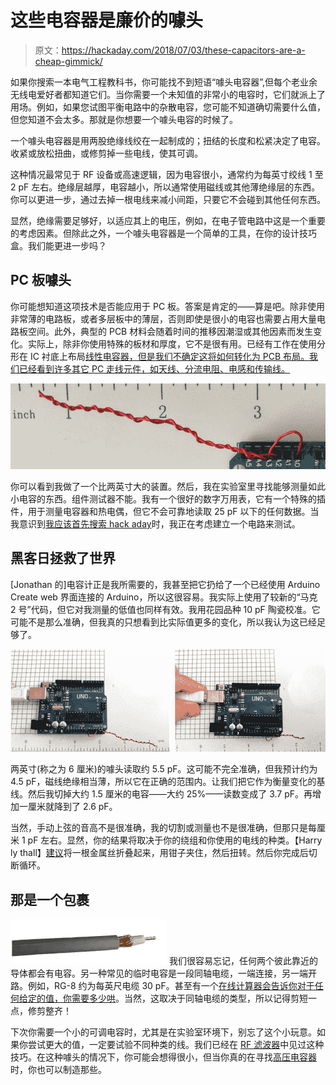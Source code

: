 # 这些电容器是廉价的噱头

> 原文：<https://hackaday.com/2018/07/03/these-capacitors-are-a-cheap-gimmick/>

如果你搜索一本电气工程教科书，你可能找不到短语“噱头电容器”,但每个老业余无线电爱好者都知道它们。当你需要一个未知值的非常小的电容时，它们就派上了用场。例如，如果您试图平衡电路中的杂散电容，您可能不知道确切需要什么值，但您知道不会太多。那就是你想要一个噱头电容的时候了。

一个噱头电容器是用两股绝缘线绞在一起制成的；扭结的长度和松紧决定了电容。收紧或放松扭曲，或修剪掉一些电线，使其可调。

这种情况最常见于 RF 设备或高速逻辑，因为电容很小，通常约为每英寸绞线 1 至 2 pF 左右。绝缘层越厚，电容越小，所以通常使用磁线或其他薄绝缘层的东西。你可以更进一步，通过去掉一根电线来减小间距，只要它不会碰到其他任何东西。

显然，绝缘需要足够好，以适应其上的电压，例如，在电子管电路中这是一个重要的考虑因素。但除此之外，一个噱头电容器是一个简单的工具，在你的设计技巧盒。我们能更进一步吗？

## PC 板噱头

你可能想知道这项技术是否能应用于 PC 板。答案是肯定的——算是吧。除非使用非常薄的电路板，或者多层板中的薄层，否则即使是很小的电容也需要占用大量电路板空间。此外，典型的 PCB 材料会随着时间的推移因潮湿或其他因素而发生变化。实际上，除非你使用特殊的板材和厚度，它不是很有用。已经有工作在使用分形在 IC 衬底上布局[线性电容器，但是我们不确定这将如何转化为 PCB 布局。我们已经看到许多其它 PC 走线元件，如天线、分流电阻、电感和传输线。](http://smirc.stanford.edu/papers/isscc98s-Hirad.pdf)

[![](img/dfc777fb3a26e5d40a311965447d4932.png)](https://hackaday.com/wp-content/uploads/2018/06/img_20180625_154138.jpg)

你可以看到我做了一个比两英寸大的装置。然后，我在实验室里寻找能够测量如此小电容的东西。组件测试器不能。我有一个很好的数字万用表，它有一个特殊的插件，用于测量电容器和热电偶，但它不会可靠地读取 25 pF 以下的任何数据。当我意识到[我应该首先搜索 hack aday](https://hackaday.com/2014/01/22/capacitance-measurement-with-the-arduino-uno/)时，我正在考虑建立一个电路来测试。

## 黑客日拯救了世界

[Jonathan 的]电容计正是我所需要的，我甚至把它扔给了一个已经使用 Arduino Create web 界面连接的 Arduino，所以这很容易。我实际上使用了较新的“马克 2 号”代码，但它对我测量的低值也同样有效。我用花园品种 10 pF 陶瓷校准。它可能不是那么准确，但我真的只想看到比实际值更多的变化，所以我认为这已经足够了。

[![](img/bbe340ea233025a9634d6433be714a53.png)](https://hackaday.com/wp-content/uploads/2018/06/gimmick.png)

两英寸(称之为 6 厘米)的噱头读取约 5.5 pF。这可能不完全准确，但我预计约为 4.5 pF，磁线绝缘相当薄，所以它在正确的范围内。让我们把它作为衡量变化的基线。然后我切掉大约 1.5 厘米的电容——大约 25%——读数变成了 3.7 pF。再增加一厘米就降到了 2.6 pF。

当然，手动上弦的音高不是很准确，我的切割或测量也不是很准确，但那只是每厘米 1 pF 左右。显然，你的结果将取决于你的绕组和你使用的电线的种类。【Harry ly thall】[建议](http://213.114.131.21/begin/gimmik-0.htm)将一根金属丝折叠起来，用钳子夹住，然后扭转。然后你完成后切断循环。

## 那是一个包裹

[![](img/8d8dcf70db01ae315dd929c196e8be57.png)](https://hackaday.com/wp-content/uploads/2018/06/rg8x.jpg) 我们很容易忘记，任何两个彼此靠近的导体都会有电容。另一种常见的临时电容是一段同轴电缆，一端连接，另一端开路。例如，RG-8 约为每英尺电缆 30 pF。甚至有一个[在线计算器会告诉你对于任何给定的值，你需要多少哄](https://mikeyancey.com/hamcalc/capacitors_from_coax.php)。当然，这取决于同轴电缆的类型，所以记得剪短一点，修剪整齐！

下次你需要一个小的可调电容时，尤其是在实验室环境下，别忘了这个小玩意。如果你尝试更大的值，一定要试验不同种类的线。我们已经在 [RF 滤波器](https://hackaday.com/2017/03/30/real-world-rf-filter-design-and-construction/)中见过这种技巧。在这种噱头的情况下，你可能会想得很小，但当你真的在寻找[高压电容器](https://hackaday.com/2015/08/02/homemade-high-voltage-caps/)时，你也可以制造那些。